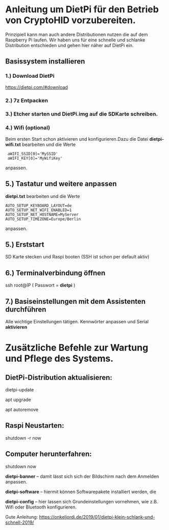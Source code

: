 # Anleitung um DietPi für den Betrieb von CryptoHID vorzubereiten. 

Prinzipiell kann man auch andere Distributionen nutzen die auf dem Raspberry Pi laufen. Wir haben uns für eine schnelle und schlanke Distribution entschieden und gehen hier näher auf DietPi ein. 

## Basissystem installieren 

### 1.) Download DietPi
https://dietpi.com/#download

### 2.) 7z Entpacken

### 3.) Etcher starten und DietPi.img auf die SDKarte schreiben.

### 4.) Wifi (optional)
Beim ersten Start schon aktivieren und konfigurieren.Dazu die Datei
 **dietpi-wifi.txt** bearbeiten und die Werte
 ```
  aWIFI_SSID[0]='MySSID' 
  aWIFI_KEY[0]='MyWifiKey'
 ``` 
  anpassen.
## 5.) Tastatur und weitere anpassen
**dietpi.txt** bearbeiten und die Werte
``` 
AUTO_SETUP_KEYBOARD_LAYOUT=de
AUTO_SETUP_NET_WIFI_ENABLED=1
AUTO_SETUP_NET_HOSTNAME=MyServer
AUTO_SETUP_TIMEZONE=Europe/Berlin
``` 
anpassen. 


## 5.) Erststart 
SD Karte stecken und Raspi booten (SSH ist schon per default aktiv)

## 6.) Terminalverbindung öffnen
ssh root@IP ( Passwort = **dietpi** )

## 7.) Basiseinstellungen mit dem Assistenten durchführen
Alle wichtige Einstellungen tätigen. Kennwörter anpassen und Serial **aktivieren**


# Zusätzliche Befehle zur Wartung und Pflege des Systems.
## DietPi-Distribution aktualisieren:
dietpi-update

apt upgrade

apt autoremove

## Raspi Neustarten:

shutdown -r now

## Computer herunterfahren:

shutdown now


**dietpi-banner** – damit lässt sich sich der Bildschirm nach dem Anmelden anpassen.

**dietpi-software** – hiermit können Softwarepakete installiert werden, die 

**dietpi-config** – hier lassen sich Grundeinstellungen vornehmen, wie z.B. Wifi oder Bluetooth konfigurieren.



Gute Anleitung:
https://onkeljordi.de/2019/01/dietpi-klein-schlank-und-schnell-2019/
